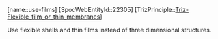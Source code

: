 ﻿---
type: TrizPrincipleSub
aliases:
- use-films
license: CC BY-SA 4.0
copyright: https://github.com/SpocWeb
IsDeleted: false
IsReadOnly: false
Confidential: public
tags: 
- Triz/Principle/Sub
---
[name::use-films]
[SpocWebEntityId::22305]
[TrizPrinciple::[Triz-Flexible_film_or_thin_membranes](tech/Triz/Principle/Triz-Flexible_film_or_thin_membranes.md)]

Use flexible shells and thin films instead of three dimensional structures.

